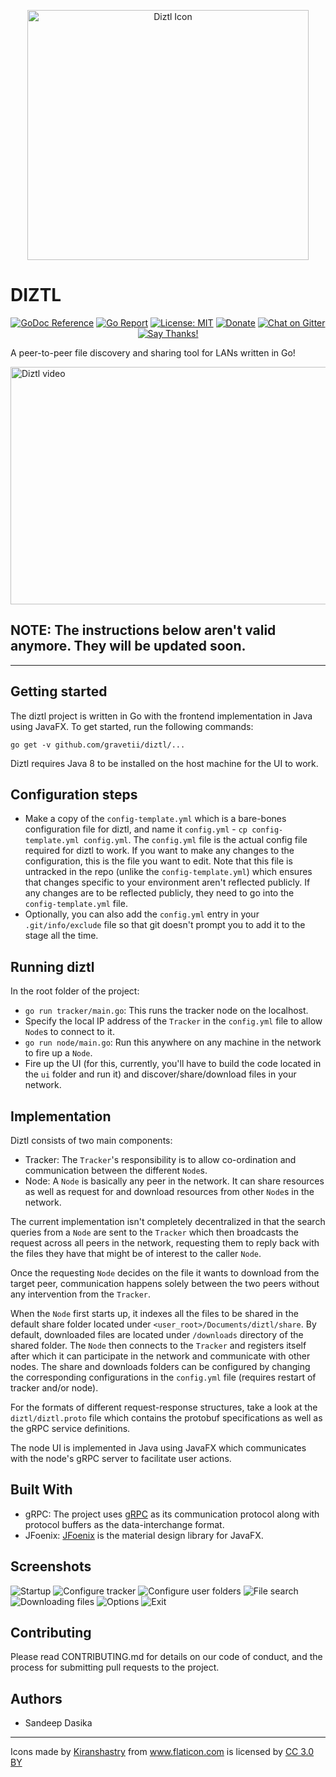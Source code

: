 <p align="center">
<img src="static/icon.png" width="450" height="400" alt="Diztl Icon" />
</p>

# DIZTL

<p align="center">
<a href="https://godoc.org/github.com/gravetii/diztl"><img src="https://godoc.org/github.com/gravetii/diztl?status.svg" alt="GoDoc Reference" /></a>
<a href="https://goreportcard.com/report/github.com/gravetii/diztl"><img src="https://goreportcard.com/badge/github.com/gravetii/diztl" alt="Go Report" /></a>
<a href="https://opensource.org/licenses/MIT"><img src="https://img.shields.io/badge/License-MIT-yellow.svg" alt="License: MIT" /></a>
<a href="https://www.paypal.me/sandeepdasika"><img src="https://img.shields.io/badge/Donate-PayPal-green.svg" alt="Donate" /></a>
<a href="https://gitter.im/diztl/community?utm_source=badge&utm_medium=badge&utm_campaign=pr-badge"><img src="https://badges.gitter.im/diztl/community.svg" alt="Chat on Gitter" /></a>
<a href="https://saythanks.io/to/gravetii"><img src="https://img.shields.io/badge/Say%20Thanks-!-1EAEDB.svg" alt="Say Thanks!" /></a>
</p>

A peer-to-peer file discovery and sharing tool for LANs written in Go!

<a href="https://www.youtube.com/watch?feature=player_embedded&v=yqFLtRULkmY"><img src="http://img.youtube.com/vi/yqFLtRULkmY/2.jpg" alt="Diztl video" width="650" height="380" /></a>

## NOTE: The instructions below aren't valid anymore. They will be updated soon.
---

## Getting started
The diztl project is written in Go with the frontend implementation in Java using JavaFX. To get started, run the following commands:
```
go get -v github.com/gravetii/diztl/...
```

Diztl requires Java 8 to be installed on the host machine for the UI to work.

## Configuration steps

- Make a copy of the `config-template.yml` which is a bare-bones configuration file for diztl, and name it `config.yml` - `cp config-template.yml config.yml`. The `config.yml` file is the actual config file required for diztl to work. If you want to make any changes to the configuration, this is the file you want to edit. Note that this file is untracked in the repo (unlike the `config-template.yml`) which ensures that changes specific to your environment aren't reflected publicly. If any changes are to be reflected publicly, they need to go into the `config-template.yml` file.
- Optionally, you can also add the `config.yml` entry in your `.git/info/exclude` file so that git doesn't prompt you to add it to the stage all the time.

## Running diztl

In the root folder of the project:
- `go run tracker/main.go`: This runs the tracker node on the localhost.
- Specify the local IP address of the `Tracker` in the `config.yml` file to allow `Node`s to connect to it.
- `go run node/main.go`: Run this anywhere on any machine in the network to fire up a `Node`.
- Fire up the UI (for this, currently, you'll have to build the code located in the `ui` folder and run it) and discover/share/download files in your network.

## Implementation
Diztl consists of two main components:
- Tracker: The `Tracker`'s responsibility is to allow co-ordination and communication between the different `Node`s.
- Node: A `Node` is basically any peer in the network. It can share resources as well as request for and download resources from other `Node`s in the network.

The current implementation isn't completely decentralized in that the search queries from a `Node` are sent to the `Tracker` which then broadcasts the request across all peers in the network, requesting them to reply back with the files they have that might be of interest to the caller `Node`.

Once the requesting `Node` decides on the file it wants to download from the target peer, communication happens solely between the two peers without any intervention from the `Tracker`.

When the `Node` first starts up, it indexes all the files to be shared in the default share folder located under `<user_root>/Documents/diztl/share`. By default, downloaded files are located under `/downloads` directory of the shared folder. The `Node` then connects to the `Tracker` and registers itself after which it can participate in the network and communicate with other nodes. The share and downloads folders can be configured by changing the corresponding configurations in the `config.yml` file (requires restart of tracker and/or node).

For the formats of different request-response structures, take a look at the `diztl/diztl.proto` file which contains the protobuf specifications as well as the gRPC service definitions.

The node UI is implemented in Java using JavaFX which communicates with the node's gRPC server to facilitate user actions.

## Built With
- gRPC: The project uses [gRPC](https://grpc.io/docs/) as its communication protocol along with protocol buffers as the data-interchange format.
- JFoenix: [JFoenix](https://github.com/jfoenixadmin/JFoenix) is the material design library for JavaFX.

## Screenshots

![Startup](static/screenshots/startup.png)
![Configure tracker](static/screenshots/configure_tracker.png)
![Configure user folders](static/screenshots/configure_user_folders.png)
![File search](static/screenshots/file_search.png)
![Downloading files](static/screenshots/download.png)
![Options](static/screenshots/options.png)
![Exit](static/screenshots/exit.png)

## Contributing
Please read CONTRIBUTING.md for details on our code of conduct, and the process for submitting pull requests to the project.

## Authors
- Sandeep Dasika

---

<div>Icons made by <a href="https://www.flaticon.com/authors/kiranshastry" title="Kiranshastry">Kiranshastry</a> from <a href="https://www.flaticon.com/" 			    title="Flaticon">www.flaticon.com</a> is licensed by <a href="http://creativecommons.org/licenses/by/3.0/" 			    title="Creative Commons BY 3.0" target="_blank">CC 3.0 BY</a></div>
